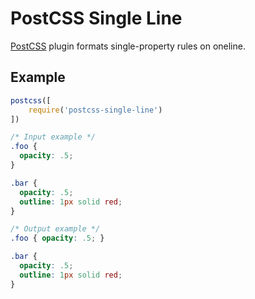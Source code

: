 # PostCSS Single Line

[PostCSS](https://github.com/postcss/postcss) plugin formats single-property
rules on oneline.

## Example
```js
postcss([
    require('postcss-single-line')
])
```

```css
/* Input example */
.foo {
  opacity: .5;
}

.bar {
  opacity: .5;
  outline: 1px solid red;
}
```

```css
/* Output example */
.foo { opacity: .5; }

.bar {
  opacity: .5;
  outline: 1px solid red;
}
```
